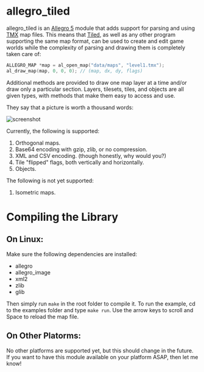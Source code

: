 allegro\_tiled
==============

allegro\_tiled is an [Allegro 5](http://alleg.sourceforge.net/) module that adds support for parsing and using [TMX](https://github.com/bjorn/tiled/wiki/TMX-Map-Format) map files. This means that [Tiled](http://www.mapeditor.org), as well as any other program supporting the same map format, can be used to create and edit game worlds while the complexity of parsing and drawing them is completely taken care of:

```c
ALLEGRO_MAP *map = al_open_map("data/maps", "level1.tmx");
al_draw_map(map, 0, 0, 0); // (map, dx, dy, flags)
```

Additional methods are provided to draw one map layer at a time and/or draw only a particular section. Layers, tilesets, tiles, and objects are all given types, with methods that make them easy to access and use.

They say that a picture is worth a thousand words:

![screenshot](https://github.com/dradtke/allegro_tiled/raw/master/example/screenshot.png)

Currently, the following is supported:

1. Orthogonal maps.
2. Base64 encoding with gzip, zlib, or no compression.
3. XML and CSV encoding. (though honestly, why would you?)
4. Tile "flipped" flags, both vertically and horizontally.
5. Objects.

The following is not yet supported:

1. Isometric maps.

Compiling the Library
=====================

On Linux:
---------

Make sure the following dependencies are installed:

 * allegro
 * allegro\_image
 * xml2
 * zlib
 * glib

Then simply run `make` in the root folder to compile it. To run the example, cd to the examples folder and type `make run`. Use the arrow keys to scroll and Space to reload the map file.

On Other Platorms:
------------------

No other platforms are supported yet, but this should change in the future. If you want to have this module available on your platform ASAP, then let me know!
